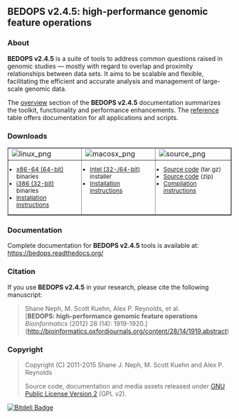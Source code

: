 ## BEDOPS v2.4.5: high-performance genomic feature operations ##

<!-- <img src="http://bedops.readthedocs.org/en/latest/_static/logo_with_label_v2.png" align="right" style="max-width:33%" /> -->

### About ###

**BEDOPS v2.4.5** is a suite of tools to address common questions raised in genomic studies — mostly with regard to overlap and proximity relationships between data sets. It aims to be scalable and flexible, facilitating the efficient and accurate analysis and management of large-scale genomic data. 

The <a href="https://bedops.readthedocs.org/en/latest/content/overview.html#overview">overview</a> section of the **BEDOPS v2.4.5** documentation summarizes the toolkit, functionality and performance enhancements. The <a href="https://bedops.readthedocs.org/en/latest/index.html#reference">reference</a> table offers documentation for all applications and scripts.

### Downloads ###

<table border="1">
<colgroup>
<col width="33%">
<col width="33%">
<col width="34%">
</colgroup>
<tbody valign="top">
<tr class="row-odd">
<td><img alt="linux_png" src="https://bedops.readthedocs.org/en/latest/_images/linux_v2.png"></td>
<td><img alt="macosx_png" src="https://bedops.readthedocs.org/en/latest/_images/macosx_v2.png"></td>
<td><img alt="source_png" src="https://bedops.readthedocs.org/en/latest/_images/source_v2.png"></td>
</tr>
<tr class="row-even"><td><ul style="list-style-type:square; font-size:smaller; margin:10px; padding:0;">
<li><a href="https://github.com/bedops/bedops/releases/download/v2.4.5/bedops_linux_x86_64-v2.4.5.tar.bz2">x86-64 (64-bit)</a> binaries</li>
<li><a href="https://github.com/bedops/bedops/releases/download/v2.4.5/bedops_linux_i386-v2.4.5.tar.bz2">i386 (32-bit)</a> binaries</li>
<li><a href="http://bedops.readthedocs.org/en/latest/content/installation.html#linux">Installation instructions</a></li>
</ul></td>
<td><ul style="list-style-type:square; font-size:smaller; margin:10px; padding:0;">
<li><a href="https://github.com/bedops/bedops/releases/download/v2.4.5/BEDOPS.2.4.5.mpkg.zip">Intel (32-/64-bit)</a> installer</li>
<li><a href="http://bedops.readthedocs.org/en/latest/content/installation.html#mac-os-x">Installation instructions</a></li>
</ul></td>
<td><ul style="list-style-type:square; font-size:smaller; margin:10px; padding:0;">
<li><a href="https://github.com/bedops/bedops/archive/v2.4.5.tar.gz">Source code</a> (tar.gz)</li>
<li><a href="https://github.com/bedops/bedops/archive/v2.4.5.zip">Source code</a> (zip)</li>
<li><a href="http://bedops.readthedocs.org/en/latest/content/installation.html#installation-via-source-code">Compilation instructions</a></li>
</ul></td>
</tr>
</tbody>
</table>

### Documentation ###

Complete documentation for **BEDOPS v2.4.5** tools is available at: <a href="https://bedops.readthedocs.org/en/latest/index.html">https://bedops.readthedocs.org/</a>

### Citation ###

If you use **BEDOPS v2.4.5** in your research, please cite the following manuscript:

> Shane Neph, M. Scott Kuehn, Alex P. Reynolds, et al.  
> [**BEDOPS: high-performance genomic feature operations**  
> *Bioinformatics* (2012) 28 (14): 1919-1920.] (http://bioinformatics.oxfordjournals.org/content/28/14/1919.abstract)

### Copyright ###

> Copyright (C) 2011-2015 Shane J. Neph, M. Scott Kuehn and Alex P. Reynolds
>
> Source code, documentation and media assets released under <a href="https://github.com/bedops/bedops/blob/master/LICENSE">GNU Public License Version 2</a> (GPL v2).


[![Bitdeli Badge](https://d2weczhvl823v0.cloudfront.net/bedops/bedops/trend.png)](https://bitdeli.com/free "Bitdeli Badge")
